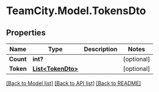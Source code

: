 # TeamCity.Model.TokensDto
## Properties

Name | Type | Description | Notes
------------ | ------------- | ------------- | -------------
**Count** | **int?** |  | [optional] 
**Token** | [**List&lt;TokenDto&gt;**](TokenDto.md) |  | [optional] 

[[Back to Model list]](../README.md#documentation-for-models) [[Back to API list]](../README.md#documentation-for-api-endpoints) [[Back to README]](../README.md)

